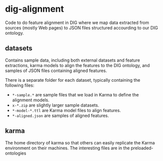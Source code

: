 dig-alignment
=============

Code to do feature alignment in DIG where we map data extracted from sources (mostly Web pages) to JSON files structured accourding to our DIG ontology.

## datasets
Contains sample data, including both external datasets and feature extractions, karma models to align the features to the DIG ontology, and samples of JSON files containing aligned features. 

There is a separate folder for each dataset, typically containing the following files:

- `*-sample.*` are sample files that we load in Karma to define the alignment models.
- `x-*.zip` are slightly larger sample datasets.
- `*-model-*.ttl` are Karma model files to align features.
- `*-aligned.json` are samples of aligned features. 

## karma
The home directory of karma so that others can easily replicate the Karma environment on their machines. The interesting files are in the preloaded-ontologies
